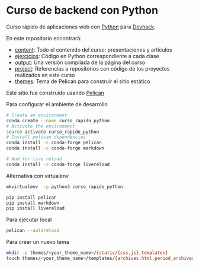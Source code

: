 # Curso de backend con Python

Curso rápido de aplicaciones web con [Python](https://python.org) para [Devhack](https://www.devhack.co/).

En este repositorio encontrará:

- [content](content): Todo el contenido del curso: presentaciones y artículos
- [ejercicios](ejercicios): Código en Python correspondiente a cada clase
- [output](output): Una versión compilada de la página del curso
- [project](project): Referencias a repositorios con código de los proyectos realizados en este curso
- [themes](themes): Tema de Pelican para construir el sitio estático

Este sitio fue construido usando [Pelican](https://blog.getpelican.com/)

Para configurar el ambiente de desarrollo

```bash
# Create an environment
conda create --name curso_rapido_python
# Activate the environment
source activate curso_rapido_python
# Install pelican dependencies
conda install -c conda-forge pelican
conda install -c conda-forge markdown

# And for live reload
conda install -c conda-forge livereload
```

Alternativa con virtualenv
```bash
mkvirtualenv  -p python3 curso_rapido_python

pip install pelican
pip install markdown
pip install livereload
```

Para ejecutar local

```bash
pelican --autoreload
```


Para crear un nuevo tema

```bash
mkdir -p themes/<your_theme_name>/{static/{css,js},templates}
touch themes/<your_theme_name>/templates/{archives.html,period_archives.html,author.html,authors.html,categories.html,category.html,index.html,page.html,tag.html,tags.html}
```

